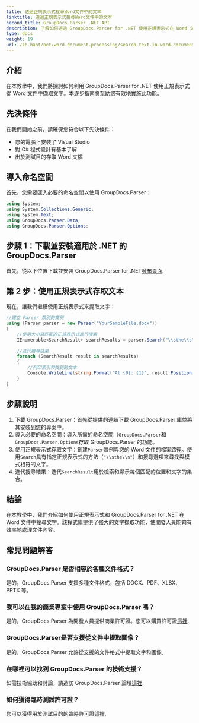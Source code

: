 ```yaml
---
title: 透過正規表示式搜尋Word文件中的文本
linktitle: 透過正規表示式搜尋Word文件中的文本
second_title: GroupDocs.Parser .NET API
description: 了解如何透過 GroupDocs.Parser for .NET 使用正規表示式在 Word 文件中搜尋文字。有效率地提取特定內容。
type: docs
weight: 19
url: /zh-hant/net/word-document-processing/search-text-in-word-document-by-regular-expression/
---
```

## 介紹
在本教學中，我們將探討如何利用 GroupDocs.Parser for .NET 使用正規表示式從 Word 文件中擷取文字。本逐步指南將幫助您有效地實施此功能。
## 先決條件
在我們開始之前，請確保您符合以下先決條件：
- 您的電腦上安裝了 Visual Studio
- 對 C# 程式設計有基本了解
- 出於測試目的存取 Word 文檔

## 導入命名空間
首先，您需要匯入必要的命名空間以使用 GroupDocs.Parser：
```csharp
using System;
using System.Collections.Generic;
using System.Text;
using GroupDocs.Parser.Data;
using GroupDocs.Parser.Options;
```
## 步驟 1：下載並安裝適用於 .NET 的 GroupDocs.Parser
首先，從以下位置下載並安裝 GroupDocs.Parser for .NET[發布頁面](https://releases.groupdocs.com/parser/net/).
## 第 2 步：使用正規表示式存取文本
現在，讓我們繼續使用正規表示式來提取文字：
```csharp
//建立 Parser 類別的實例
using (Parser parser = new Parser("YourSampleFile.docx"))
{
    //使用大小寫匹配的正規表示式進行搜索
    IEnumerable<SearchResult> searchResults = parser.Search("\\sthe\\s", new SearchOptions(true, false, true));
    
    //迭代搜尋結果
    foreach (SearchResult result in searchResults)
    {
        //列印索引和找到的文本
        Console.WriteLine(string.Format("At {0}: {1}", result.Position, result.Text));
    }
}
```
## 步驟說明
1. 下載 GroupDocs.Parser：首先從提供的連結下載 GroupDocs.Parser 庫並將其安裝到您的專案中。
2. 導入必要的命名空間：導入所需的命名空間（`GroupDocs.Parser`和`GroupDocs.Parser.Options`存取 GroupDocs.Parser 的功能。
3. 使用正規表示式存取文字：創建`Parser`實例與您的 Word 文件的檔案路徑。使用`Search`具有指定正規表示式的方法（`"\\sthe\\s"`）和搜尋選項來尋找與模式相符的文字。
4. 迭代搜尋結果：迭代`SearchResult`用於檢索和顯示每個匹配的位置和文字的集合。

## 結論
在本教學中，我們介紹如何使用正規表示式和 GroupDocs.Parser for .NET 在 Word 文件中搜尋文字。該程式庫提供了強大的文字擷取功能，使開發人員能夠有效率地處理文件內容。

## 常見問題解答
### GroupDocs.Parser 是否相容於各種文件格式？
是的，GroupDocs.Parser 支援多種文件格式，包括 DOCX、PDF、XLSX、PPTX 等。
### 我可以在我的商業專案中使用 GroupDocs.Parser 嗎？
是的，GroupDocs.Parser 為開發人員提供商業許可證。您可以購買許可證[這裡](https://purchase.groupdocs.com/buy).
### GroupDocs.Parser是否支援從文件中提取圖像？
是的，GroupDocs.Parser 允許從支援的文件格式中提取文字和圖像。
### 在哪裡可以找到 GroupDocs.Parser 的技術支援？
如需技術協助和討論，請造訪 GroupDocs.Parser 論壇[這裡](https://forum.groupdocs.com/c/parser/17).
### 如何獲得臨時測試許可證？
您可以獲得用於測試目的的臨時許可證[這裡](https://purchase.groupdocs.com/temporary-license/).